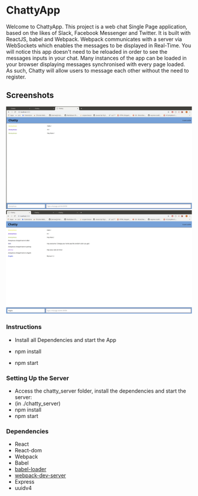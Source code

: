 # ChattyApp

Welcome to ChattyApp. This project is a web chat Single Page application, based on the likes of Slack, Facebook Messenger and Twitter. It is built with ReactJS, babel and Webpack. Webpack communicates with a server via WebSockets which enables the messages to be displayed in Real-Time. You will notice this app doesn't need to be reloaded in order to see the messages inputs in your chat. Many instances of the app can be loaded in your browser displaying messages synchronised with every page loaded. As such, Chatty will allow users to message each other without the need to register.

## Screenshots

!["chatty1"](https://github.com/virgile12/LHL-chattyApp/blob/master/docs/Chatty1.jpg)
!["chatty2"](https://github.com/virgile12/LHL-chattyApp/blob/master/docs/Chatty2.jpg)

### Instructions

* Install all Dependencies and start the App

* npm install
* npm start

### Setting Up the Server

* Access the chatty_server folder, install the dependencies and start the server:
* (in ./chatty_server)
* npm install
* npm start

### Dependencies

* React
* React-dom
* Webpack
* Babel
* [babel-loader](https://github.com/babel/babel-loader)
* [webpack-dev-server](https://github.com/webpack/webpack-dev-server)
* Express
* uuidv4
